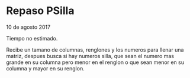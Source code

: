 # Repaso PSilla
10 de agosto 2017

Tiempo no estimado.

Recibe un tamano de columnas, renglones y los numeros para llenar una matriz, despues busca si hay numeros silla, que sean el numero mas grande en su columna pero menor en el renglon o que sean menor en su columna y mayor en su renglon.
